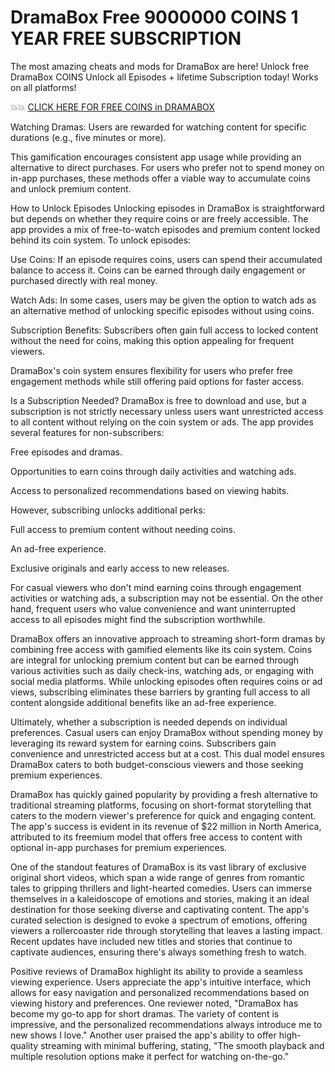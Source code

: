 # DramaBox Free 9000000 COINS 1 YEAR FREE SUBSCRIPTION

The most amazing cheats and mods for DramaBox are here! Unlock free DramaBox COINS Unlock all Episodes + lifetime Subscription today! Works on all platforms!

💥💥 <a href="https://rebrand.ly/dramaboxmod">CLICK HERE FOR FREE COINS in DRAMABOX</a>

Watching Dramas: Users are rewarded for watching content for specific durations (e.g., five minutes or more).

This gamification encourages consistent app usage while providing an alternative to direct purchases. For users who prefer not to spend money on in-app purchases, these methods offer a viable way to accumulate coins and unlock premium content.

How to Unlock Episodes
Unlocking episodes in DramaBox is straightforward but depends on whether they require coins or are freely accessible. The app provides a mix of free-to-watch episodes and premium content locked behind its coin system. To unlock episodes:

Use Coins: If an episode requires coins, users can spend their accumulated balance to access it. Coins can be earned through daily engagement or purchased directly with real money.

Watch Ads: In some cases, users may be given the option to watch ads as an alternative method of unlocking specific episodes without using coins.

Subscription Benefits: Subscribers often gain full access to locked content without the need for coins, making this option appealing for frequent viewers.

DramaBox's coin system ensures flexibility for users who prefer free engagement methods while still offering paid options for faster access.

Is a Subscription Needed?
DramaBox is free to download and use, but a subscription is not strictly necessary unless users want unrestricted access to all content without relying on the coin system or ads. The app provides several features for non-subscribers:

Free episodes and dramas.

Opportunities to earn coins through daily activities and watching ads.

Access to personalized recommendations based on viewing habits.

However, subscribing unlocks additional perks:

Full access to premium content without needing coins.

An ad-free experience.

Exclusive originals and early access to new releases.

For casual viewers who don't mind earning coins through engagement activities or watching ads, a subscription may not be essential. On the other hand, frequent users who value convenience and want uninterrupted access to all episodes might find the subscription worthwhile.

 
DramaBox offers an innovative approach to streaming short-form dramas by combining free access with gamified elements like its coin system. Coins are integral for unlocking premium content but can be earned through various activities such as daily check-ins, watching ads, or engaging with social media platforms. While unlocking episodes often requires coins or ad views, subscribing eliminates these barriers by granting full access to all content alongside additional benefits like an ad-free experience.

Ultimately, whether a subscription is needed depends on individual preferences. Casual users can enjoy DramaBox without spending money by leveraging its reward system for earning coins. Subscribers gain convenience and unrestricted access but at a cost. This dual model ensures DramaBox caters to both budget-conscious viewers and those seeking premium experiences.

DramaBox has quickly gained popularity by providing a fresh alternative to traditional streaming platforms, focusing on short-format storytelling that caters to the modern viewer's preference for quick and engaging content. The app's success is evident in its revenue of $22 million in North America, attributed to its freemium model that offers free access to content with optional in-app purchases for premium experiences.

One of the standout features of DramaBox is its vast library of exclusive original short videos, which span a wide range of genres from romantic tales to gripping thrillers and light-hearted comedies. Users can immerse themselves in a kaleidoscope of emotions and stories, making it an ideal destination for those seeking diverse and captivating content. The app's curated selection is designed to evoke a spectrum of emotions, offering viewers a rollercoaster ride through storytelling that leaves a lasting impact. Recent updates have included new titles and stories that continue to captivate audiences, ensuring there's always something fresh to watch.

Positive reviews of DramaBox highlight its ability to provide a seamless viewing experience. Users appreciate the app's intuitive interface, which allows for easy navigation and personalized recommendations based on viewing history and preferences. One reviewer noted, "DramaBox has become my go-to app for short dramas. The variety of content is impressive, and the personalized recommendations always introduce me to new shows I love." Another user praised the app's ability to offer high-quality streaming with minimal buffering, stating, "The smooth playback and multiple resolution options make it perfect for watching on-the-go."
